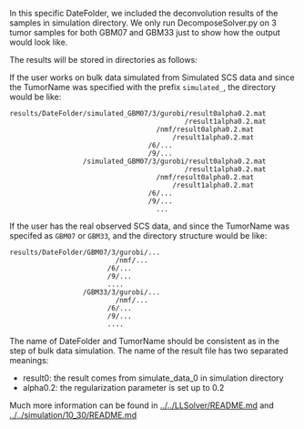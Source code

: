 In this specific DateFolder, we included the deconvolution results of the samples in simulation directory. We only run DecomposeSolver.py on 3 tumor samples for both GBM07 and GBM33 just to show how the output would look like.

The results will be stored in directories as follows:

If the user works on bulk data simulated from Simulated SCS data and since the TumorName was specified with the prefix `simulated_`, the directory would be like:
```
results/DateFolder/simulated_GBM07/3/gurobi/result0alpha0.2.mat
                                           /result1alpha0.2.mat
                                    /nmf/result0alpha0.2.mat
                                        /result1alpha0.2.mat
                                  /6/...
                                  /9/...
                  /simulated_GBM07/3/gurobi/result0alpha0.2.mat
                                           /result1alpha0.2.mat
                                    /nmf/result0alpha0.2.mat
                                        /result1alpha0.2.mat
                                  /6/...
                                  /9/...
                                    ...                               
```
If the user has the real observed SCS data, and since the TumorName was specifed as `GBM07` or `GBM33`, and the directory structure would be like:
```
results/DateFolder/GBM07/3/gurobi/...
                          /nmf/...
                        /6/...
                        /9/...
                        ....
                  /GBM33/3/gurobi/...
                          /nmf/...
                        /6/...
                        /9/...
                        ....
```
The name of DateFolder and TumorName should be consistent as in the step of bulk data simulation. The name of the result file has two separated meanings:
- result0: the result comes from simulate_data_0 in simulation directory
- alpha0.2: the regularization parameter is set up to 0.2


Much more information can be found in
[../../LLSolver/README.md](../../LLSolver/README.md) and [../../simulation/10_30/README.md](../../simulation/10_30/README.md)